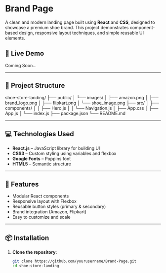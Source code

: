 # Brand Page

A clean and modern landing page built using **React** and **CSS**, designed to showcase a premium shoe brand. This project demonstrates component-based design, responsive layout techniques, and simple reusable UI elements.

## 🚀 Live Demo

Coming Soon…

---

## 📁 Project Structure

shoe-store-landing/
├── public/
│ └── images/
│ ├── amazon.png
│ ├── brand_logo.png
│ ├── flipkart.png
│ └── shoe_image.png
├── src/
│ ├── components/
│ │ ├── Hero.js
│ │ └── Navigation.js
│ ├── App.css
│ ├── App.js
│ └── index.js
├── package.json
└── README.md


---

## 💻 Technologies Used

- **React.js** – JavaScript library for building UI
- **CSS3** – Custom styling using variables and flexbox
- **Google Fonts** – Poppins font
- **HTML5** – Semantic structure

---

## 🧩 Features

- Modular React components
- Responsive layout with Flexbox
- Reusable button styles (primary & secondary)
- Brand integration (Amazon, Flipkart)
- Easy to customize and scale

---

## 📦 Installation

1. **Clone the repository:**

   ```bash
   git clone https://github.com/yourusername/Brand-Page.git
   cd shoe-store-landing
